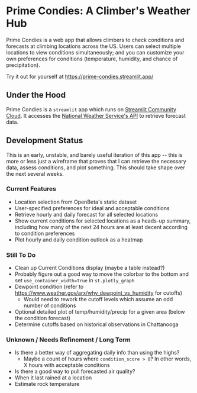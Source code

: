 # Prime Condies: A Climber's Weather Hub

Prime Condies is a web app that allows climbers to check conditions and forecasts at climbing locations across the US. Users can select multiple locations to view conditions simultaneously; and you can customize your own preferences for conditions (temperature, humidity, and chance of precipitation).

Try it out for yourself at https://prime-condies.streamlit.app/

## Under the Hood

Prime Condies is a `streamlit` app which runs on [Streamlit Community Cloud](https://streamlit.io/cloud). It accesses the [National Weather Service's API](https://www.weather.gov/documentation/services-web-api) to retrieve forecast data.

## Development Status 

This is an early, unstable, and barely useful iteration of this app -- this is more or less just a wireframe that proves that I can retrieve the necessary data, assess conditions, and plot something. This should take shape over the next several weeks. 

### Current Features

* Location selection from OpenBeta's static dataset
* User-specified preferences for ideal and acceptable conditions
* Retrieve hourly and daily forecast for all selected locations
* Show current conditions for selected locations as a heads-up summary, including how many of the next 24 hours are at least decent according to condition preferences
* Plot hourly and daily condition outlook as a heatmap

### Still To Do

* Clean up Current Conditions display (maybe a table instead?)
* Probably figure out a good way to move the colorbar to the bottom and set `use_container_width=True` in `st.plotly_graph`
* Dewpoint condition (refer to https://www.weather.gov/arx/why_dewpoint_vs_humidity for cutoffs)
  * Would need to rework the cutoff levels which assume an odd number of conditions
* Optional detailed plot of temp/humidity/precip for a given area (below the condition forecast)
* Determine cutoffs based on historical observations in Chattanooga 

### Unknown / Needs Refinement / Long Term

* Is there a better way of aggregating daily info than using the highs?
  * Maybe a count of hours where `condition_score > 0`? In other words, X hours with acceptable conditions
* Is there a good way to pull forecasted air quality?
* When it last rained at a location
* Estimate rock temperature